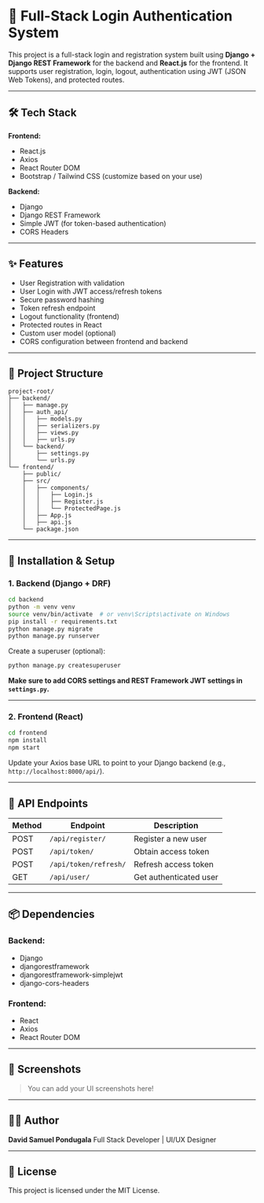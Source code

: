 # 🔐 Full-Stack Login Authentication System

This project is a full-stack login and registration system built using **Django + Django REST Framework** for the backend and **React.js** for the frontend. It supports user registration, login, logout, authentication using JWT (JSON Web Tokens), and protected routes.

---

## 🛠 Tech Stack

**Frontend:**

* React.js
* Axios
* React Router DOM
* Bootstrap / Tailwind CSS (customize based on your use)

**Backend:**

* Django
* Django REST Framework
* Simple JWT (for token-based authentication)
* CORS Headers

---

## ✨ Features

* User Registration with validation
* User Login with JWT access/refresh tokens
* Secure password hashing
* Token refresh endpoint
* Logout functionality (frontend)
* Protected routes in React
* Custom user model (optional)
* CORS configuration between frontend and backend

---

## 📁 Project Structure

```
project-root/
├── backend/
│   ├── manage.py
│   ├── auth_api/
│   │   ├── models.py
│   │   ├── serializers.py
│   │   ├── views.py
│   │   ├── urls.py
│   └── backend/
│       ├── settings.py
│       └── urls.py
└── frontend/
    ├── public/
    ├── src/
    │   ├── components/
    │   │   ├── Login.js
    │   │   ├── Register.js
    │   │   └── ProtectedPage.js
    │   ├── App.js
    │   ├── api.js
    └── package.json
```

---

## 🔧 Installation & Setup

### 1. Backend (Django + DRF)

```bash
cd backend
python -m venv venv
source venv/bin/activate  # or venv\Scripts\activate on Windows
pip install -r requirements.txt
python manage.py migrate
python manage.py runserver
```

Create a superuser (optional):

```bash
python manage.py createsuperuser
```

**Make sure to add CORS settings and REST Framework JWT settings in `settings.py`.**

---

### 2. Frontend (React)

```bash
cd frontend
npm install
npm start
```

Update your Axios base URL to point to your Django backend (e.g., `http://localhost:8000/api/`).

---

## 🔐 API Endpoints

| Method | Endpoint              | Description            |
| ------ | --------------------- | ---------------------- |
| POST   | `/api/register/`      | Register a new user    |
| POST   | `/api/token/`         | Obtain access token    |
| POST   | `/api/token/refresh/` | Refresh access token   |
| GET    | `/api/user/`          | Get authenticated user |

---

## 📦 Dependencies

### Backend:

* Django
* djangorestframework
* djangorestframework-simplejwt
* django-cors-headers

### Frontend:

* React
* Axios
* React Router DOM

---

## 🧪 Screenshots

> You can add your UI screenshots here!

---

## 🙋‍♂️ Author

**David Samuel Pondugala**
Full Stack Developer | UI/UX Designer

---

## 📃 License

This project is licensed under the MIT License.

